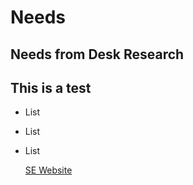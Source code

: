 # Needs

## Needs from Desk Research

## This is a test

- List
- List
- List

  [SE Website](www.scottish-enterprise.com)
  
